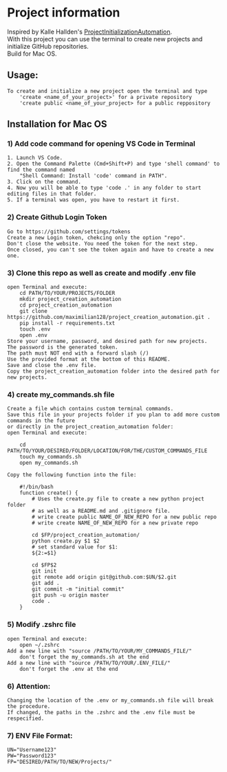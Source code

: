 # Project information

Inspired by Kalle Hallden's [ProjectInitializationAutomation](https://github.com/KalleHallden/ProjectInitializationAutomation).\
With this project you can use the terminal to create new projects and initialize GitHub repositories.\
Build for Mac OS.

## Usage:
```
To create and initialize a new project open the terminal and type
    'create <name_of_your_project>' for a private repository
    'create public <name_of_your_project> for a public reppository
```
## Installation for Mac OS

### 1) Add code command for opening VS Code in Terminal
```
1. Launch VS Code.
2. Open the Command Palette (Cmd+Shift+P) and type 'shell command' to find the command named
    "Shell Command: Install 'code' command in PATH".
3. Click on the command.
4. Now you will be able to type 'code .' in any folder to start editing files in that folder.
5. If a terminal was open, you have to restart it first.
```

### 2) Create Github Login Token
```
Go to https://github.com/settings/tokens
Create a new Login token, chekcing only the option "repo".
Don't close the website. You need the token for the next step.
Once closed, you can't see the token again and have to create a new one.
```

### 3) Clone this repo as well as create and modify .env file
```
open Terminal and execute:
    cd PATH/TO/YOUR/PROJECTS/FOLDER
    mkdir project_creation_automation
    cd project_creation_automation
    git clone https://github.com/maximilian128/project_creation_automation.git .
    pip install -r requirements.txt
    touch .env
    open .env
Store your username, password, and desired path for new projects.
The password is the generated token.
The path must NOT end with a forward slash (/)
Use the provided format at the bottom of this README.
Save and close the .env file.
Copy the project_creation_automation folder into the desired path for new projects.
```

### 4) create my_commands.sh file
```
Create a file which contains custom terminal commands.
Save this file in your projects folder if you plan to add more custom commands in the future
or directly in the project_creation_automation folder:
open Terminal and execute:

    cd PATH/TO/YOUR/DESIRED/FOLDER/LOCATION/FOR/THE/CUSTOM_COMMANDS_FILE
    touch my_commands.sh
    open my_commands.sh

Copy the following function into the file:

    #!/bin/bash
    function create() {
        # Uses the create.py file to create a new python project folder
        # as well as a README.md and .gitignore file.
        # write create public NAME_OF_NEW_REPO for a new public repo
        # write create NAME_OF_NEW_REPO for a new private repo

        cd $FP/project_creation_automation/
        python create.py $1 $2
        # set standard value for $1:
        ${2:=$1}

        cd $FP$2
        git init
        git remote add origin git@github.com:$UN/$2.git
        git add .
        git commit -m "initial commit"
        git push -u origin master
        code .
    }
```

### 5) Modify .zshrc file
```
open Terminal and execute:
    open ~/.zshrc
Add a new line with "source /PATH/TO/YOUR/MY_COMMANDS_FILE/"
    don't forget the my_commands.sh at the end
Add a new line with "source /PATH/TO/YOUR/.ENV_FILE/"
    don't forget the .env at the end
```

### 6) Attention:
```
Changing the location of the .env or my_commands.sh file will break the procedure.
If changed, the paths in the .zshrc and the .env file must be respecified.
```

### 7) ENV File Format:
```
UN="Username123"
PW="Password123"
FP="DESIRED/PATH/TO/NEW/Projects/"
```